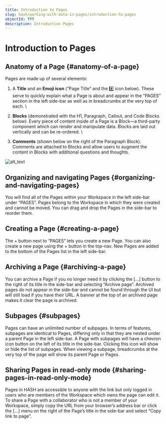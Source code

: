 ```yaml
---
title: Introduction to Pages
slug: hash/working-with-data-in-pages/introduction-to-pages
objectId: ???
description: Introduction Pages
---
```


# Introduction to Pages

## Anatomy of a Page {#anatomy-of-a-page}

Pages are made up of several elements:

1.  A **Title** and an **Emoji icon** (“Page Title” and the #️⃣ icon below). These serve to quickly explain what a Page is about and appear in the “PAGES” section in the left side-bar as well as in breadcrumbs at the very top of each. \

1.  **Blocks** (demonstrated with the H1, Paragraph, Callout, and Code Blocks below). Every piece of content inside of a Page is a Block—a third-party component which can render and manipulate data. Blocks are laid out vertically and can be re-ordered. \

1.  **Comments** (shown below on the right of the Paragraph Block). Comments are attached to Blocks and allow users to augment the content in Blocks with additional questions and thoughts.

![alt_text](page_and_blocks.png "A page with blocks and a comment")

## Organizing and navigating Pages {#organizing-and-navigating-pages}

You will find all of the Pages within your Workspace in the left side-bar under “PAGES”. Pages belong to the Workspace in which they were created and cannot be moved. You can drag and drop the Pages in the side-bar to reorder them.

## Creating a Page {#creating-a-page}

The + button next to “PAGES” lets you create a new Page. You can also create a new page using the + button in the top-nav. New Pages are added to the bottom of the Pages list in the left side-bar.

## Archiving a Page {#archiving-a-page}

You can archive a Page if you no longer need it by clicking the […] button to the right of its title in the side-bar and selecting “Archive page”. Archived pages do not appear in the side-bar and cannot be found through the UI but will still load if you have their URL. A banner at the top of an archived page makes it clear the page is archived.

## Subpages {#subpages}

Pages can have an unlimited number of subpages. In terms of features, subpages are identical to Pages, differing only in that they are nested under a parent Page in the left side-bar. A Page with subpages will have a chevron icon button on the left of its title in the side-bar. Clicking this icon will show or hide the list of subpages. When viewing a subpage, breadcrumbs at the very top of the page will show its parent Page or Pages.

## Sharing Pages in read-only mode {#sharing-pages-in-read-only-mode}

Pages in HASH are accessible to anyone with the link but only logged in users who are members of the Workspace which owns the page can edit it. To share a Page with a collaborator who is not a member of your Workspace, simply copy the URL from your browser’s address bar or click the [...] menu on the right of the Page’s title in the side-bar and select “Copy link to page”.
